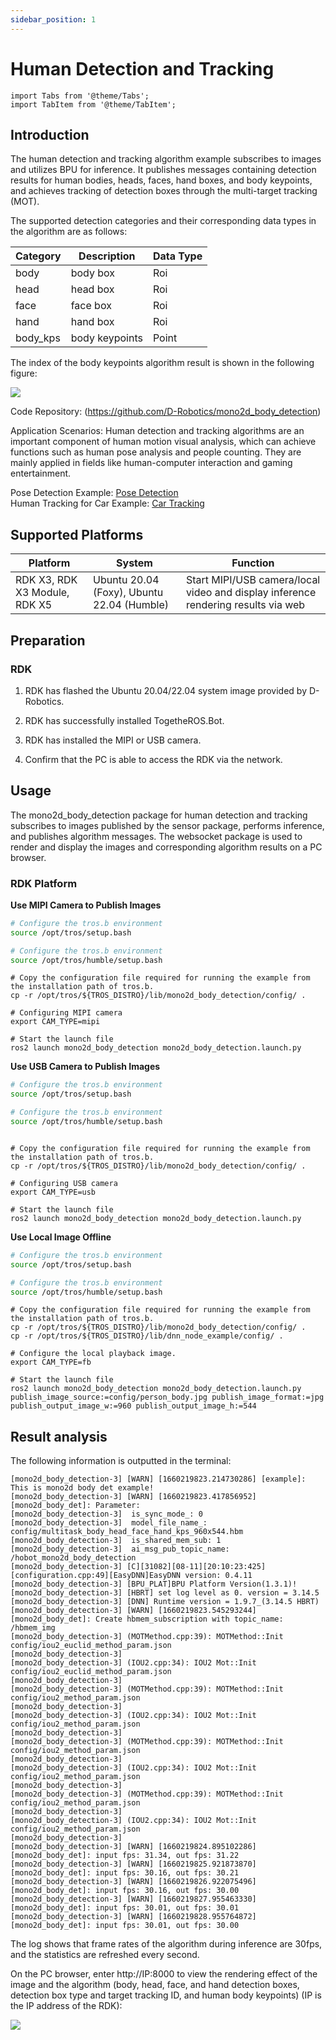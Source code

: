 ```yaml
---
sidebar_position: 1
---
```

# Human Detection and Tracking


```mdx-code-block
import Tabs from '@theme/Tabs';
import TabItem from '@theme/TabItem';
```

## Introduction

The human detection and tracking algorithm example subscribes to images and utilizes BPU for inference. It publishes messages containing detection results for human bodies, heads, faces, hand boxes, and body keypoints, and achieves tracking of detection boxes through the multi-target tracking (MOT).

The supported detection categories and their corresponding data types in the algorithm are as follows:

| Category  | Description     | Data Type |
| --------- | --------------- | --------- |
| body      | body box        | Roi       |
| head      | head box        | Roi       |
| face      | face box        | Roi       |
| hand      | hand box        | Roi       |
| body_kps  | body keypoints | Point     |

The index of the body keypoints algorithm result is shown in the following figure:

![](/../static/img/05_Robot_development/03_boxs/function/image/box_adv/kps_index.jpeg)


Code Repository:  (https://github.com/D-Robotics/mono2d_body_detection)

Application Scenarios: Human detection and tracking algorithms are an important component of human motion visual analysis, which can achieve functions such as human pose analysis and people counting. They are mainly applied in fields like human-computer interaction and gaming entertainment.

Pose Detection Example: [Pose Detection](../../apps/fall_detection)    
Human Tracking for Car Example: [Car Tracking](../../apps/car_tracking)  

## Supported Platforms

| Platform                            | System | Function                                     |
| ----------------------------------- | -------------- | -------------------------------------------------------- |
| RDK X3, RDK X3 Module, RDK X5 | Ubuntu 20.04 (Foxy), Ubuntu 22.04 (Humble) | Start MIPI/USB camera/local video and display inference rendering results via web      |

## Preparation

### RDK

1. RDK has flashed the  Ubuntu 20.04/22.04 system image provided by D-Robotics.

2. RDK has successfully installed TogetheROS.Bot.

3. RDK has installed the MIPI or USB camera.

4. Confirm that the PC is able to access the RDK via the network.

## Usage

The mono2d_body_detection package for human detection and tracking subscribes to images published by the sensor package, performs inference, and publishes algorithm messages. The websocket package is used to render and display the images and corresponding algorithm results on a PC browser.

### RDK Platform

**Use MIPI Camera to Publish Images**

<Tabs groupId="tros-distro">
<TabItem value="foxy" label="Foxy">

```bash
# Configure the tros.b environment
source /opt/tros/setup.bash
```

</TabItem>

<TabItem value="humble" label="Humble">

```bash
# Configure the tros.b environment
source /opt/tros/humble/setup.bash
```

</TabItem>

</Tabs>

```shell
# Copy the configuration file required for running the example from the installation path of tros.b.
cp -r /opt/tros/${TROS_DISTRO}/lib/mono2d_body_detection/config/ .

# Configuring MIPI camera
export CAM_TYPE=mipi

# Start the launch file
ros2 launch mono2d_body_detection mono2d_body_detection.launch.py
```

**Use USB Camera to Publish Images**

<Tabs groupId="tros-distro">
<TabItem value="foxy" label="Foxy">

```bash
# Configure the tros.b environment
source /opt/tros/setup.bash
```

</TabItem>

<TabItem value="humble" label="Humble">

```bash
# Configure the tros.b environment
source /opt/tros/humble/setup.bash
```

</TabItem>

</Tabs>

```shell

# Copy the configuration file required for running the example from the installation path of tros.b.
cp -r /opt/tros/${TROS_DISTRO}/lib/mono2d_body_detection/config/ .

# Configuring USB camera
export CAM_TYPE=usb

# Start the launch file
ros2 launch mono2d_body_detection mono2d_body_detection.launch.py
```

**Use Local Image Offline**

<Tabs groupId="tros-distro">
<TabItem value="foxy" label="Foxy">

```bash
# Configure the tros.b environment
source /opt/tros/setup.bash
```

</TabItem>

<TabItem value="humble" label="Humble">

```bash
# Configure the tros.b environment
source /opt/tros/humble/setup.bash
```

</TabItem>

</Tabs>

```shell
# Copy the configuration file required for running the example from the installation path of tros.b.
cp -r /opt/tros/${TROS_DISTRO}/lib/mono2d_body_detection/config/ .
cp -r /opt/tros/${TROS_DISTRO}/lib/dnn_node_example/config/ .

# Configure the local playback image.
export CAM_TYPE=fb

# Start the launch file
ros2 launch mono2d_body_detection mono2d_body_detection.launch.py publish_image_source:=config/person_body.jpg publish_image_format:=jpg publish_output_image_w:=960 publish_output_image_h:=544
```

## Result analysis

The following information is outputted in the terminal:

```shell
[mono2d_body_detection-3] [WARN] [1660219823.214730286] [example]: This is mono2d body det example!
[mono2d_body_detection-3] [WARN] [1660219823.417856952] [mono2d_body_det]: Parameter:
[mono2d_body_detection-3]  is_sync_mode_: 0
[mono2d_body_detection-3]  model_file_name_: config/multitask_body_head_face_hand_kps_960x544.hbm
[mono2d_body_detection-3]  is_shared_mem_sub: 1
[mono2d_body_detection-3]  ai_msg_pub_topic_name: /hobot_mono2d_body_detection
[mono2d_body_detection-3] [C][31082][08-11][20:10:23:425][configuration.cpp:49][EasyDNN]EasyDNN version: 0.4.11
[mono2d_body_detection-3] [BPU_PLAT]BPU Platform Version(1.3.1)!
[mono2d_body_detection-3] [HBRT] set log level as 0. version = 3.14.5
[mono2d_body_detection-3] [DNN] Runtime version = 1.9.7_(3.14.5 HBRT)
[mono2d_body_detection-3] [WARN] [1660219823.545293244] [mono2d_body_det]: Create hbmem_subscription with topic_name: /hbmem_img
[mono2d_body_detection-3] (MOTMethod.cpp:39): MOTMethod::Init config/iou2_euclid_method_param.json
[mono2d_body_detection-3] 
[mono2d_body_detection-3] (IOU2.cpp:34): IOU2 Mot::Init config/iou2_euclid_method_param.json
[mono2d_body_detection-3] 
[mono2d_body_detection-3] (MOTMethod.cpp:39): MOTMethod::Init config/iou2_method_param.json
[mono2d_body_detection-3] 
[mono2d_body_detection-3] (IOU2.cpp:34): IOU2 Mot::Init config/iou2_method_param.json
[mono2d_body_detection-3] 
[mono2d_body_detection-3] (MOTMethod.cpp:39): MOTMethod::Init config/iou2_method_param.json
[mono2d_body_detection-3] 
[mono2d_body_detection-3] (IOU2.cpp:34): IOU2 Mot::Init config/iou2_method_param.json
[mono2d_body_detection-3] 
[mono2d_body_detection-3] (MOTMethod.cpp:39): MOTMethod::Init config/iou2_method_param.json
[mono2d_body_detection-3] 
[mono2d_body_detection-3] (IOU2.cpp:34): IOU2 Mot::Init config/iou2_method_param.json
[mono2d_body_detection-3] 
[mono2d_body_detection-3] [WARN] [1660219824.895102286] [mono2d_body_det]: input fps: 31.34, out fps: 31.22
[mono2d_body_detection-3] [WARN] [1660219825.921873870] [mono2d_body_det]: input fps: 30.16, out fps: 30.21
[mono2d_body_detection-3] [WARN] [1660219826.922075496] [mono2d_body_det]: input fps: 30.16, out fps: 30.00
[mono2d_body_detection-3] [WARN] [1660219827.955463330] [mono2d_body_det]: input fps: 30.01, out fps: 30.01
[mono2d_body_detection-3] [WARN] [1660219828.955764872] [mono2d_body_det]: input fps: 30.01, out fps: 30.00
```

The log shows that frame rates of the algorithm during inference are 30fps, and the statistics are refreshed every second.

On the PC browser, enter http://IP:8000 to view the rendering effect of the image and the algorithm (body, head, face, and hand detection boxes, detection box type and target tracking ID, and human body keypoints) (IP is the IP address of the RDK):

![](/../static/img/05_Robot_development/03_boxs/function/image/box_adv/body_render.jpeg)